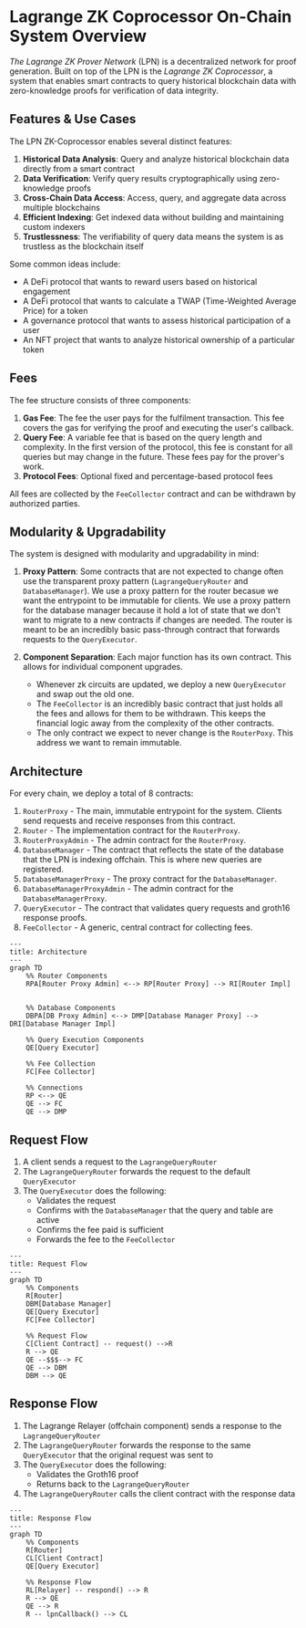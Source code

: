 # Lagrange ZK Coprocessor On-Chain System Overview

_The Lagrange ZK Prover Network_ (LPN) is a decentralized network for proof generation. Built on top of the LPN is the _Lagrange ZK Coprocessor_, a system that enables smart contracts to query historical blockchain data with zero-knowledge proofs for verification of data integrity.

## Features & Use Cases

The LPN ZK-Coprocessor enables several distinct features:

1. **Historical Data Analysis**: Query and analyze historical blockchain data directly from a smart contract
2. **Data Verification**: Verify query results cryptographically using zero-knowledge proofs
3. **Cross-Chain Data Access**: Access, query, and aggregate data across multiple blockchains
4. **Efficient Indexing**: Get indexed data without building and maintaining custom indexers
5. **Trustlessness**: The verifiability of query data means the system is as trustless as the blockchain itself

Some common ideas include:

- A DeFi protocol that wants to reward users based on historical engagement
- A DeFi protocol that wants to calculate a TWAP (Time-Weighted Average Price) for a token
- A governance protocol that wants to assess historical participation of a user
- An NFT project that wants to analyze historical ownership of a particular token

## Fees

The fee structure consists of three components:

1. **Gas Fee**: The fee the user pays for the fulfilment transaction. This fee covers the gas for verifying the proof and executing the user's callback.
3. **Query Fee**: A variable fee that is based on the query length and complexity. In the first version of the protocol, this fee is constant for all queries but may change in the future. These fees pay for the prover's work.
4. **Protocol Fees**: Optional fixed and percentage-based protocol fees

All fees are collected by the `FeeCollector` contract and can be withdrawn by authorized parties.

## Modularity & Upgradability

The system is designed with modularity and upgradability in mind:

1. **Proxy Pattern**: Some contracts that are not expected to change often use the transparent proxy pattern (`LagrangeQueryRouter` and `DatabaseManager`). We use a proxy pattern for the router becasue we want the entrypoint to be immutable for clients. We use a proxy pattern for the database manager because it hold a lot of state that we don't want to migrate to a new contracts if changes are needed. The router is meant to be an incredibly basic pass-through contract that forwards requests to the `QueryExecutor`.

2. **Component Separation**: Each major function has its own contract. This allows for individual component upgrades.
   - Whenever zk circuits are updated, we deploy a new `QueryExecutor` and swap out the old one.
   - The `FeeCollector` is an incredibly basic contract that just holds all the fees and allows for them to be withdrawn. This keeps the financial logic away from the complexity of the other contracts.
   - The only contract we expect to never change is the `RouterPoxy`. This address we want to remain immutable.

## Architecture

For every chain, we deploy a total of 8 contracts:

1. `RouterProxy` - The main, immutable entrypoint for the system. Clients send requests and receive responses from this contract.
1. `Router` - The implementation contract for the `RouterProxy`.
1. `RouterProxyAdmin` - The admin contract for the `RouterProxy`.
1. `DatabaseManager` - The contract that reflects the state of the database that the LPN is indexing offchain. This is where new queries are registered.
1. `DatabaseManagerProxy` - The proxy contract for the `DatabaseManager`.
1. `DatabaseManagerProxyAdmin` - The admin contract for the `DatabaseManagerProxy`.
1. `QueryExecutor` - The contract that validates query requests and groth16 response proofs.
1. `FeeCollector` - A generic, central contract for collecting fees.

```mermaid
---
title: Architecture
---
graph TD
    %% Router Components
    RPA[Router Proxy Admin] <--> RP[Router Proxy] --> RI[Router Impl]
    

    %% Database Components
    DBPA[DB Proxy Admin] <--> DMP[Database Manager Proxy] --> DRI[Database Manager Impl]

    %% Query Execution Components
    QE[Query Executor]

    %% Fee Collection
    FC[Fee Collector]

    %% Connections
    RP <--> QE
    QE --> FC
    QE --> DMP
```

## Request Flow

1. A client sends a request to the `LagrangeQueryRouter`
2. The `LagrangeQueryRouter` forwards the request to the default `QueryExecutor`
3. The `QueryExecutor` does the following:
   * Validates the request
   * Confirms with the `DatabaseManager` that the query and table are active
   * Confirms the fee paid is sufficient
   * Forwards the fee to the `FeeCollector`

```mermaid
---
title: Request Flow
---
graph TD
    %% Components
    R[Router]
    DBM[Database Manager]
    QE[Query Executor]
    FC[Fee Collector]

    %% Request Flow
    C[Client Contract] -- request() -->R
    R --> QE
    QE --$$$--> FC
    QE --> DBM
    DBM --> QE
```

## Response Flow

1. The Lagrange Relayer (offchain component) sends a response to the `LagrangeQueryRouter`
2. The `LagrangeQueryRouter` forwards the response to the same `QueryExecutor` that the original request was sent to
3. The `QueryExecutor` does the following:
   * Validates the Groth16 proof
   * Returns back to the `LagrangeQueryRouter`
4. The `LagrangeQueryRouter` calls the client contract with the response data

```mermaid
---
title: Response Flow
---
graph TD
    %% Components
    R[Router]
    CL[Client Contract]
    QE[Query Executor]

    %% Response Flow
    RL[Relayer] -- respond() --> R
    R --> QE
    QE --> R
    R -- lpnCallback() --> CL
``` 
